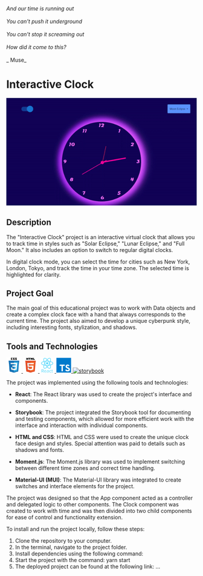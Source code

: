 <br>_And our time is running out_</br>
<br>_You can't push it underground_</br>
<br>_You can't stop it screaming out_</br>
<br>_How did it come to this?_</br>
<br>_ Muse_</br>

# Interactive Clock

![Project Demo](Clock.gif)

## Description
The "Interactive Clock" project is an interactive virtual clock that allows you to track time in styles such as "Solar Eclipse," "Lunar Eclipse," and "Full Moon." It also includes an option to switch to regular digital clocks.

In digital clock mode, you can select the time for cities such as New York, London, Tokyo, and track the time in your time zone. The selected time is highlighted for clarity.

## Project Goal
The main goal of this educational project was to work with Data objects and create a complex clock face with a hand that always corresponds to the current time. The project also aimed to develop a unique cyberpunk style, including interesting fonts, stylization, and shadows.

## Tools and Technologies

<p align="left"> <a href="https://www.w3schools.com/css/" target="_blank" rel="noreferrer"> <img src="https://raw.githubusercontent.com/devicons/devicon/master/icons/css3/css3-original-wordmark.svg" alt="css3" width="40" height="40"/> </a> <a href="https://www.w3.org/html/" target="_blank" rel="noreferrer"> <img src="https://raw.githubusercontent.com/devicons/devicon/master/icons/html5/html5-original-wordmark.svg" alt="html5" width="40" height="40"/> </a> <a href="https://reactjs.org/" target="_blank" rel="noreferrer"> <img src="https://raw.githubusercontent.com/devicons/devicon/master/icons/react/react-original-wordmark.svg" alt="react" width="40" height="40"/> </a> <a href="https://www.typescriptlang.org/" target="_blank" rel="noreferrer"> <img src="https://raw.githubusercontent.com/devicons/devicon/master/icons/typescript/typescript-original.svg" alt="typescript" width="40" height="40"/><a href="https://storybook.js.org/" target="_blank" rel="noreferrer">  <img src= "https://cdn.jsdelivr.net/gh/storybookjs/brand@main/badge/badge-storybook.svg" alt="storybook",  width="100" height="40"/> </a>
</a> </p>


The project was implemented using the following tools and technologies:

- **React**: The React library was used to create the project's interface and components.

- **Storybook**: The project integrated the Storybook tool for documenting and testing components, which allowed for more efficient work with the interface and interaction with individual components.

- **HTML and CSS**: HTML and CSS were used to create the unique clock face design and styles. Special attention was paid to details such as shadows and fonts.

- **Moment.js**: The Moment.js library was used to implement switching between different time zones and correct time handling.

- **Material-UI (MUI)**: The Material-UI library was integrated to create switches and interface elements for the project.

The project was designed so that the App component acted as a controller and delegated logic to other components. The Clock component was created to work with time and was then divided into two child components for ease of control and functionality extension.    

To install and run the project locally, follow these steps:

1. Clone the repository to your computer.
2. In the terminal, navigate to the project folder.
3. Install dependencies using the following command:
4. Start the project with the command: yarn start
5. The deployed project can be found at the following link: ...                                                                           
